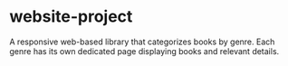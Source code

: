 # website-project
A responsive web-based library that categorizes books by genre. Each genre has its own dedicated page displaying books and relevant details.
